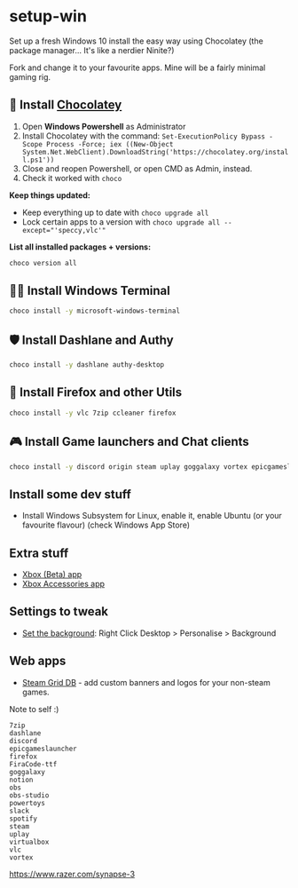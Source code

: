 # setup-win
Set up a fresh Windows 10 install the easy way using Chocolatey (the package manager... It's like a nerdier Ninite?)

Fork and change it to your favourite apps. Mine will be a fairly minimal gaming rig.

## 🍫 Install [Chocolatey](https://chocolatey.org/install)

1. Open **Windows Powershell** as Administrator
2. Install Chocolatey with the command: `Set-ExecutionPolicy Bypass -Scope Process -Force; iex ((New-Object System.Net.WebClient).DownloadString('https://chocolatey.org/install.ps1'))`
3. Close and reopen Powershell, or open CMD as Admin, instead.
4. Check it worked with `choco`

**Keep things updated:**

- Keep everything up to date with `choco upgrade all`
- Lock certain apps to a version with `choco upgrade all --except="'speccy,vlc'"` 

**List all installed packages + versions:**

```bash
choco version all
```

## 👩‍💻 Install Windows Terminal

```bash
choco install -y microsoft-windows-terminal 
```

## 🛡 Install Dashlane and Authy

```bash
choco install -y dashlane authy-desktop
```

## 🦊 Install Firefox and other Utils

```bash
choco install -y vlc 7zip ccleaner firefox
````

## 🎮 Install Game launchers and Chat clients

```bash
choco install -y discord origin steam uplay goggalaxy vortex epicgameslauncher
```

## Install some dev stuff

- Install Windows Subsystem for Linux, enable it, enable Ubuntu (or your favourite flavour) (check Windows App Store)

## Extra stuff

- [Xbox (Beta) app](https://www.microsoft.com/en-au/p/xbox-beta/9mv0b5hzvk9z)
- [Xbox Accessories app](https://www.microsoft.com/en-au/p/xbox-accessories/9nblggh30xj3)

## Settings to tweak

- [Set the background](https://uhdwallpapers.org/wallpaper/fallout-76_79856/2560x1440/): Right Click Desktop > Personalise > Background

## Web apps

- [Steam Grid DB](https://www.steamgriddb.com) - add custom banners and logos for your non-steam games.

Note to self :)

```
7zip
dashlane 
discord
epicgameslauncher
firefox
FiraCode-ttf
goggalaxy
notion
obs
obs-studio
powertoys
slack
spotify
steam
uplay
virtualbox
vlc
vortex
```


https://www.razer.com/synapse-3
